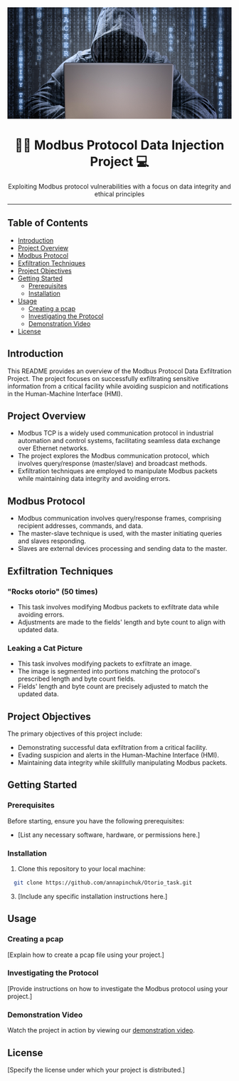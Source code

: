 <div align="center">
  <img src="pics/logo.jpg" alt="Logo Pic" width="1000" height="250"/>
  <h1>👨‍💻 Modbus Protocol Data Injection Project 💻</h1>
  <p>Exploiting Modbus protocol vulnerabilities with a focus on data integrity and ethical principles</p>
</div>

---

## Table of Contents

- [Introduction](#introduction)
- [Project Overview](#project-overview)
- [Modbus Protocol](#modbus-protocol)
- [Exfiltration Techniques](#exfiltration-techniques)
- [Project Objectives](#project-objectives)
- [Getting Started](#getting-started)
  - [Prerequisites](#prerequisites)
  - [Installation](#installation)
- [Usage](#usage)
  - [Creating a pcap](#creating-a-pcap)
  - [Investigating the Protocol](#investigating-the-protocol)
  - [Demonstration Video](#demonstration-video)
- [License](#license)

## Introduction

This README provides an overview of the Modbus Protocol Data Exfiltration Project. The project focuses on successfully exfiltrating sensitive information from a critical facility while avoiding suspicion and notifications in the Human-Machine Interface (HMI).

## Project Overview

- Modbus TCP is a widely used communication protocol in industrial automation and control systems, facilitating seamless data exchange over Ethernet networks.
- The project explores the Modbus communication protocol, which involves query/response (master/slave) and broadcast methods.
- Exfiltration techniques are employed to manipulate Modbus packets while maintaining data integrity and avoiding errors.

## Modbus Protocol

- Modbus communication involves query/response frames, comprising recipient addresses, commands, and data.
- The master-slave technique is used, with the master initiating queries and slaves responding.
- Slaves are external devices processing and sending data to the master.

## Exfiltration Techniques

### "Rocks otorio" (50 times)

- This task involves modifying Modbus packets to exfiltrate data while avoiding errors.
- Adjustments are made to the fields' length and byte count to align with updated data.

### Leaking a Cat Picture

- This task involves modifying packets to exfiltrate an image.
- The image is segmented into portions matching the protocol's prescribed length and byte count fields.
- Fields' length and byte count are precisely adjusted to match the updated data.

## Project Objectives

The primary objectives of this project include:
- Demonstrating successful data exfiltration from a critical facility.
- Evading suspicion and alerts in the Human-Machine Interface (HMI).
- Maintaining data integrity while skillfully manipulating Modbus packets.

## Getting Started

### Prerequisites

Before starting, ensure you have the following prerequisites:
- [List any necessary software, hardware, or permissions here.]


### Installation

1. Clone this repository to your local machine:

 ```sh
   git clone https://github.com/annapinchuk/Otorio_task.git
 ```

3. [Include any specific installation instructions here.]

## Usage

### Creating a pcap

[Explain how to create a pcap file using your project.]

### Investigating the Protocol

[Provide instructions on how to investigate the Modbus protocol using your project.]

### Demonstration Video

Watch the project in action by viewing our [demonstration video](https://clipchamp.com/watch/Q5udOQY7X2p).

## License

[Specify the license under which your project is distributed.]
